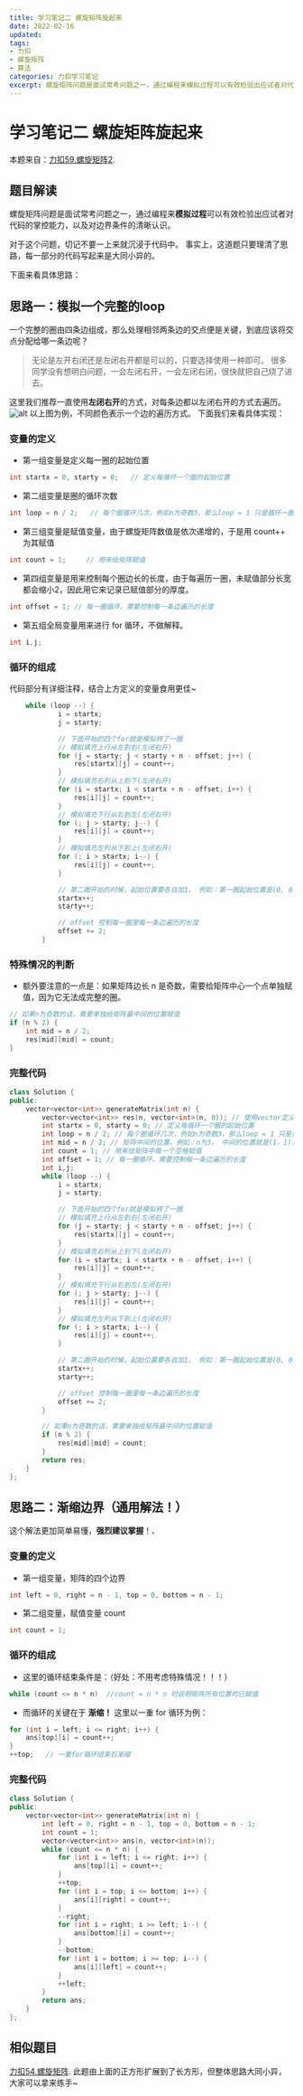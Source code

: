 ```yaml
---
title: 学习笔记二 螺旋矩阵旋起来
date: 2022-02-16
updated:
tags: 
- 力扣
- 螺旋矩阵
- 算法
categories: 力扣学习笔记
excerpt: 螺旋矩阵问题是面试常考问题之一，通过编程来模拟过程可以有效检验出应试者对代码的掌控能力，以及对边界条件的清晰认识。本篇文章由两种方式入手为大家理清螺旋矩阵的边界判定。
---
```




# 学习笔记二 螺旋矩阵旋起来

本题来自：[力扣59.螺旋矩阵2](https://leetcode-cn.com/problems/spiral-matrix-ii/).
## 题目解读
螺旋矩阵问题是面试常考问题之一，通过编程来**模拟过程**可以有效检验出应试者对代码的掌控能力，以及对边界条件的清晰认识。

对于这个问题，切记不要一上来就沉浸于代码中。
事实上，这道题只要理清了思路，每一部分的代码写起来是大同小异的。

下面来看具体思路：

## 思路一：模拟一个完整的loop
一个完整的圈由四条边组成，那么处理相邻两条边的交点便是关键，到底应该将交点分配给哪一条边呢？

>无论是左开右闭还是左闭右开都是可以的，只要选择使用一种即可。
>很多同学没有想明白问题，一会左闭右开，一会左闭右闭，很快就把自己绕了进去。

这里我们推荐一直使用**左闭右开**的方式，对每条边都以左闭右开的方式去遍历。
![alt](https://img-blog.csdnimg.cn/2020121623550681.png#pic_center)
以上图为例，不同颜色表示一个边的遍历方式。
下面我们来看具体实现：

### 变量的定义
- 第一组变量是定义每一圈的起始位置
```C++
int startx = 0, starty = 0;   // 定义每循环一个圈的起始位置
```
- 第二组变量是圈的循环次数
```C++
int loop = n / 2;   // 每个圈循环几次，例如n为奇数3，那么loop = 1 只是循环一圈，矩阵中间的值需要单独处理
```
- 第三组变量是赋值变量，由于螺旋矩阵数值是依次递增的，于是用 count++ 为其赋值
```C++
int count = 1;     // 用来给矩阵赋值
```
- 第四组变量是用来控制每个圈边长的长度，由于每遍历一圈，未赋值部分长宽都会缩小2，因此用它来记录已赋值部分的厚度。
```C++
int offset = 1; // 每一圈循环，需要控制每一条边遍历的长度
```
- 第五组全局变量用来进行 for 循环，不做解释。
```C++
int i,j;
```

### 循环的组成
代码部分有详细注释，结合上方定义的变量食用更佳~
```C++
	while (loop --) {
            i = startx;
            j = starty;

            // 下面开始的四个for就是模拟转了一圈
            // 模拟填充上行从左到右(左闭右开)
            for (j = starty; j < starty + n - offset; j++) {
                res[startx][j] = count++;
            }
            // 模拟填充右列从上到下(左闭右开)
            for (i = startx; i < startx + n - offset; i++) {
                res[i][j] = count++;
            }
            // 模拟填充下行从右到左(左闭右开)
            for (; j > starty; j--) {
                res[i][j] = count++;
            }
            // 模拟填充左列从下到上(左闭右开)
            for (; i > startx; i--) {
                res[i][j] = count++;
            }

            // 第二圈开始的时候，起始位置要各自加1， 例如：第一圈起始位置是(0, 0)，第二圈起始位置是(1, 1)
            startx++;
            starty++;

            // offset 控制每一圈里每一条边遍历的长度
            offset += 2;
        }
```

### 特殊情况的判断
- 额外要注意的一点是：如果矩阵边长 n 是奇数，需要给矩阵中心一个点单独赋值，因为它无法成完整的圈。
```C++
// 如果n为奇数的话，需要单独给矩阵最中间的位置赋值
if (n % 2) {
	int mid = n / 2;
	res[mid][mid] = count;
}
```

### 完整代码
```C++
class Solution {
public:
    vector<vector<int>> generateMatrix(int n) {
        vector<vector<int>> res(n, vector<int>(n, 0)); // 使用vector定义一个二维数组
        int startx = 0, starty = 0; // 定义每循环一个圈的起始位置
        int loop = n / 2; // 每个圈循环几次，例如n为奇数3，那么loop = 1 只是循环一圈，矩阵中间的值需要单独处理
        int mid = n / 2; // 矩阵中间的位置，例如：n为3， 中间的位置就是(1，1)，n为5，中间位置为(2, 2)
        int count = 1; // 用来给矩阵中每一个空格赋值
        int offset = 1; // 每一圈循环，需要控制每一条边遍历的长度
        int i,j;
        while (loop --) {
            i = startx;
            j = starty;

            // 下面开始的四个for就是模拟转了一圈
            // 模拟填充上行从左到右(左闭右开)
            for (j = starty; j < starty + n - offset; j++) {
                res[startx][j] = count++;
            }
            // 模拟填充右列从上到下(左闭右开)
            for (i = startx; i < startx + n - offset; i++) {
                res[i][j] = count++;
            }
            // 模拟填充下行从右到左(左闭右开)
            for (; j > starty; j--) {
                res[i][j] = count++;
            }
            // 模拟填充左列从下到上(左闭右开)
            for (; i > startx; i--) {
                res[i][j] = count++;
            }

            // 第二圈开始的时候，起始位置要各自加1， 例如：第一圈起始位置是(0, 0)，第二圈起始位置是(1, 1)
            startx++;
            starty++;

            // offset 控制每一圈里每一条边遍历的长度
            offset += 2;
        }

        // 如果n为奇数的话，需要单独给矩阵最中间的位置赋值
        if (n % 2) {
            res[mid][mid] = count;
        }
        return res;
    }
};
```



## 思路二：渐缩边界（通用解法！）
这个解法更加简单易懂，**强烈建议掌握**！、

### 变量的定义
- 第一组变量，矩阵的四个边界
```C++
int left = 0, right = n - 1, top = 0, bottom = n - 1;
```
- 第二组变量，赋值变量 count
```C++
int count = 1;
```
### 循环的组成
- 这里的循环结束条件是：（好处：不用考虑特殊情况！！！）
```C++
while (count <= n * n)  //count = n * n 时说明矩阵所有位置均已赋值
```
- 而循环的关键在于 **渐缩！** 这里以一重 for 循环为例：
```C++
for (int i = left; i <= right; i++) {
	ans[top][i] = count++;
}
++top;   // 一重for循环结束后渐缩
```

### 完整代码
```C++
class Solution {
public:
    vector<vector<int>> generateMatrix(int n) {
        int left = 0, right = n - 1, top = 0, bottom = n - 1;
        int count = 1;
        vector<vector<int>> ans(n, vector<int>(n));
        while (count <= n * n) {
            for (int i = left; i <= right; i++) {
                ans[top][i] = count++;
            }
            ++top;
            for (int i = top; i <= bottom; i++) {
                ans[i][right] = count++;
            }
            --right;
            for (int i = right; i >= left; i--) {
                ans[bottom][i] = count++;
            }
            --bottom;
            for (int i = bottom; i >= top; i--) {
                ans[i][left] = count++;
            }
            ++left;
        }
        return ans;
    }
};
```

## 相似题目
[力扣54.螺旋矩阵](https://leetcode-cn.com/problems/spiral-matrix/).
此题由上面的正方形扩展到了长方形，但整体思路大同小异，大家可以拿来练手~